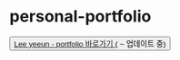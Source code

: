 # personal-portfolio
<button><a href="https://leeyeeun426.netlify.app/">Lee yeeun - portfolio 바로가기 </a> ( ~ 업데이트 중)</button>
